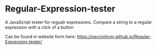 # Regular-Expression-tester
A JavaScript tester for regualr expressions. Compare a string to a regular expression with a click of a button

Can be found in website form here:
https://necronhym.github.io/Regular-Expression-tester/
